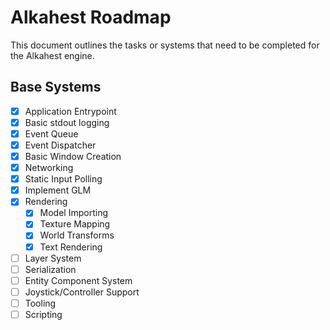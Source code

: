 # Alkahest Roadmap

This document outlines the tasks or systems that need to be
completed for the Alkahest engine.

## Base Systems

* [X] Application Entrypoint
* [X] Basic stdout logging
* [X] Event Queue
* [X] Event Dispatcher
* [X] Basic Window Creation
* [X] Networking
* [X] Static Input Polling
* [X] Implement GLM
* [X] Rendering
  * [X] Model Importing
  * [X] Texture Mapping
  * [X] World Transforms
  * [X] Text Rendering
* [ ] Layer System
* [ ] Serialization
* [ ] Entity Component System
* [ ] Joystick/Controller Support
* [ ] Tooling
* [ ] Scripting
